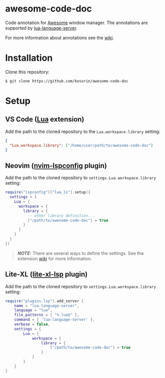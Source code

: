 # awesome-code-doc

Code annotation for [Awesome](https://github.com/awesomeWM/awesome) window manager. The annotations are supported by [lua-language-server](https://github.com/LuaLS/lua-language-server/).

For more information about annotations see the [wiki](https://github.com/LuaLS/lua-language-server/wiki/Annotations).

# Installation

Clone this repository:

    $ git clone https://github.com/kosorin/awesome-code-doc

# Setup

## VS Code ([Lua](https://marketplace.visualstudio.com/items?itemName=sumneko.lua) extension)

Add the path to the cloned repository to the `Lua.workspace.library` setting:

```json
{
  "Lua.workspace.library": ["/home/user/path/to/awesome-code-doc"]
}
```

## Neovim ([nvim-lspconfig](https://github.com/neovim/nvim-lspconfig) plugin)

Add the path to the cloned repository to `settings.Lua.workspace.library` setting:

```lua
require("lspconfig")["lua_ls"].setup({
  settings = {
    Lua = {
      workspace = {
        library = {
          -- other library definition...
          ["/path/to/awesome-code-doc"] = true
        }
      }
    }
  }
})
```

> **_NOTE:_** There are several ways to define the settings. See the extension [wiki](https://github.com/LuaLS/lua-language-server/wiki/Configuration-File) for more information.

## Lite-XL ([lite-xl-lsp](https://github.com/lite-xl/lite-xl-lsp) plugin)

Add the path to the cloned repository to `settings.Lua.workspace.library` setting:

```lua
require("plugins.lsp").add_server {
    name = "lua-language-server",
    language = "lua",
    file_patterns = { "%.lua$" },
    command = { 'lua-language-server' },
    verbose = false,
    settings = {
        Lua = {
            workspace = {
                library = {
                    ["/path/to/awesome-code-doc"] = true
                }
            }
        }
    }
]


```
